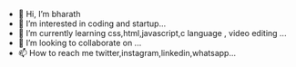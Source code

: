 - 👋 Hi, I’m bharath
- 👀 I’m interested in coding and startup...
- 🌱 I’m currently learning css,html,javascript,c language , video editing ...
- 💞️ I’m looking to collaborate on  ...
- 📫 How to reach me twitter,instagram,linkedin,whatsapp...

<!---
bharathmuniraj/bharathmuniraj is a ✨ special ✨ repository because its `README.md` (this file) appears on your GitHub profile.
You can click the Preview link to take a look at your changes.
--->
